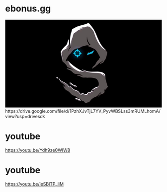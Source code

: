 # ebonus.gg
<img src="/tải%20xuống.jpeg"/>
https://drive.google.com/file/d/1PzhXJvTjL7YV_PyvWBSLss3mRUMLhomA/view?usp=drivesdk

# youtube
https://youtu.be/Ydh9ze0WIW8

# youtube
https://youtu.be/leSBlTP_liM
